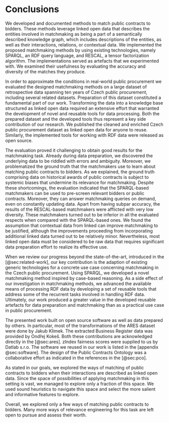 # Conclusions

<!--
See p. 3, <http://fis.vse.cz/wp-content/uploads/2014/02/Standardy_zpracovani_doktorskych_praci.pdf>
-->

<!-- Summary of the main contributions -->

We developed and documented methods to match public contracts to bidders.
These methods leverage linked open data that describes the entities involved in matchmaking as being a part of a semantically described knowledge graph, which includes descriptions of the entities, as well as their interactions, relations, or contextual data.
We implemented the proposed matchmaking methods by using existing technologies, namely SPARQL, an RDF query language, and RESCAL, a tensor factorization algorithm.
The implementations served as artefacts that we experimented with.
We examined their usefulness by evaluating the accuracy and diversity of the matches they produce.

In order to approximate the conditions in real-world public procurement we evaluated the designed matchmaking methods on a large dataset of retrospective data spanning ten years of Czech public procurement, including several related datasets.
Preparation of this dataset constituted a fundamental part of our work.
Transforming the data into a knowledge base structured as linked open data required an extensive effort that warranted the development of novel and reusable tools for data processing.
Both the prepared dataset and the developed tools thus represent a key side contribution of our research.
We published the cleaned and enriched Czech public procurement dataset as linked open data for anyone to reuse.
Similarly, the implemented tools for working with RDF data were released as open source.

The evaluation proved it challenging to obtain good results for the matchmaking task.
Already during data preparation, we discovered the underlying data to be riddled with errors and ambiguity.
Moreover, we problematized the ground truth that the matchmakers use to learn about matching public contracts to bidders.
As we explained, the ground truth comprising data on historical awards of public contracts is subject to systemic biases that undermine its relevance for matchmaking.
Despite these shortcomings, the evaluation indicated that the SPARQL-based matchmakers can be used to pre-screen relevant bidders or public contracts.
Moreover, they can answer matchmaking queries on demand, even on constantly updating data.
Apart from having subpar accuracy, the results of the RESCAL-based matchmakers were afflicted with very low diversity.
These matchmakers turned out to be inferior in all the evaluated respects when compared with the SPARQL-based ones.
We found the assumption that contextual data from linked can improve matchmaking to be justified, although the improvements proceeding from incorporating additional linked data turned out to be relatively minor.
Nevertheless, most linked open data must be considered to be raw data that requires significant data preparation effort to realize its effective use.

<!-- Delta from the state-of-the-art -->

When we review our progress beyond the state-of-the-art, introduced in the [@sec:related-work], our key contribution is the adaption of existing generic technologies for a concrete use case concerning matchmaking in the Czech public procurement.
Using SPARQL, we developed a novel matchmaking method inspired by case-based reasoning.
As a side effect of our investigation in matchmaking methods, we advanced the available means of processing RDF data by developing a set of reusable tools that address some of the recurrent tasks involved in handling RDF data.
Ultimately, our work produced a greater value in the developed reusable artefacts for data preparation and matchmaking than as a practical use case in public procurement.

The presented work built on open source software as well as data prepared by others.
In particular, most of the transformations of the ARES dataset were done by Jakub Klímek. 
The extracted Business Register data was provided by Ondřej Kokeš.
Both these contributions are acknowledged directly in the [@sec:ares].
zIndex fairness scores were supplied to us by Datlab s.r.o.
The software we reused in our work is listed in the [appendix @sec:software].
The design of the Public Contracts Ontology was a collaborative effort as indicated in the references in the [@sec:pco].

<!-- Assessment of degree of fulfillment of the stated goals -->

As stated in our goals, we explored the ways of matching of public contracts to bidders when their interactions are described as linked open data.
Since the space of possibilities of applying matchmaking in this setting is vast, we managed to explore only a fraction of this space.
We used sound heuristics to navigate this space and select the more salient and informative features to explore.
<!-- Future work -->
Overall, we explored only a few ways of matching public contracts to bidders.
Many more ways of relevance engineering for this task are left open to pursue and assess their worth.
<!-- Our work suggests that improving the data quality may produce the highest returns. -->
